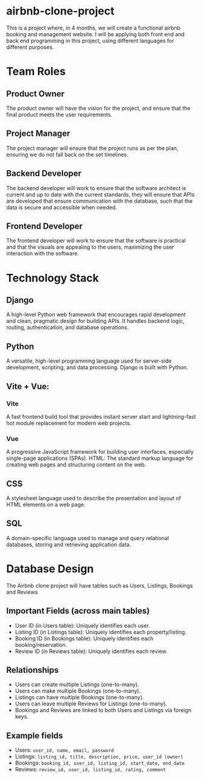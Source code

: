 # airbnb-clone-project

This is a project where, in 4 months, we will create a functional airbnb booking and management website.
I will be applying both front end and back end programming in this project, using different languages for different purposes.

# Team Roles
## Product Owner
 The product owner will have the vision for the project, and ensure that the final product meets the user requirements.

## Project Manager
The project manager will ensure that the project runs as per the plan, ensuring we do not fall back on the set timelines.

## Backend Developer
The backend developer will work to ensure that the software architect is current and up to date with the current standards, they will ensure that APIs are developed that ensure communication with the database, such that the data is secure and accessible when needed.

## Frontend Developer
The frontend developer will work to ensure that the software is practical and that the visuals are appealing to the users, maximizing the user interaction with the software.

# Technology Stack
## Django
A high-level Python web framework that encourages rapid development and clean, pragmatic design for building APIs. It handles backend logic, routing, authentication, and database operations.

## Python
A versatile, high-level programming language used for server-side development, scripting, and data processing. Django is built with Python.

## Vite + Vue:

### Vite
A fast frontend build tool that provides instant server start and lightning-fast hot module replacement for modern web projects.
### Vue
A progressive JavaScript framework for building user interfaces, especially single-page applications (SPAs).
HTML: The standard markup language for creating web pages and structuring content on the web.

## CSS
A stylesheet language used to describe the presentation and layout of HTML elements on a web page.

## SQL
A domain-specific language used to manage and query relational databases, storing and retrieving application data.

# Database Design
The Airbnb clone project will have tables such as Users, Listings, Bookings and Reviews

## Important Fields (across main tables)
- User ID (in Users table): Uniquely identifies each user.
- Listing ID (in Listings table): Uniquely identifies each property/listing.
- Booking ID (in Bookings table): Uniquely identifies each booking/reservation.
- Review ID (in Reviews table): Uniquely identifies each review.

## Relationships
- Users can create multiple Listings (one-to-many).
- Users can make multiple Bookings (one-to-many).
- Listings can have multiple Bookings (one-to-many).
- Users can leave multiple Reviews for Listings (one-to-many).
- Bookings and Reviews are linked to both Users and Listings via foreign keys.

## Example fields
- Users: `user_id, name, email, password`
- Listings: `listing_id, title, description, price, user_id (owner)`
- Bookings: `booking_id, user_id, listing_id, start_date, end_date`
- Reviews: `review_id, user_id, listing_id, rating, comment`
